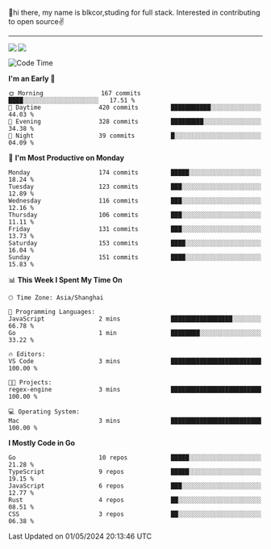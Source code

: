 👋hi there, my name is blkcor,studing for full stack.
Interested in contributing to open source✌️

<hr/>

![](https://github-readme-stats.vercel.app/api?username=blkcor)
<a href="https://github.com/blkcor/github-readme-stats">
    <img align="left" src="https://github-readme-stats.vercel.app/api/top-langs/?username=blkcor&hide=jupyter%20notebook,shaderlab,tex,c%23&langs_count=9" />
</a>


<!--START_SECTION:waka-->
![Code Time](http://img.shields.io/badge/Code%20Time-1%2C040%20hrs%2035%20mins-blue)

**I'm an Early 🐤** 

```text
🌞 Morning                167 commits         ████░░░░░░░░░░░░░░░░░░░░░   17.51 % 
🌆 Daytime                420 commits         ███████████░░░░░░░░░░░░░░   44.03 % 
🌃 Evening                328 commits         █████████░░░░░░░░░░░░░░░░   34.38 % 
🌙 Night                  39 commits          █░░░░░░░░░░░░░░░░░░░░░░░░   04.09 % 
```
📅 **I'm Most Productive on Monday** 

```text
Monday                   174 commits         █████░░░░░░░░░░░░░░░░░░░░   18.24 % 
Tuesday                  123 commits         ███░░░░░░░░░░░░░░░░░░░░░░   12.89 % 
Wednesday                116 commits         ███░░░░░░░░░░░░░░░░░░░░░░   12.16 % 
Thursday                 106 commits         ███░░░░░░░░░░░░░░░░░░░░░░   11.11 % 
Friday                   131 commits         ███░░░░░░░░░░░░░░░░░░░░░░   13.73 % 
Saturday                 153 commits         ████░░░░░░░░░░░░░░░░░░░░░   16.04 % 
Sunday                   151 commits         ████░░░░░░░░░░░░░░░░░░░░░   15.83 % 
```


📊 **This Week I Spent My Time On** 

```text
🕑︎ Time Zone: Asia/Shanghai

💬 Programming Languages: 
JavaScript               2 mins              █████████████████░░░░░░░░   66.78 % 
Go                       1 min               ████████░░░░░░░░░░░░░░░░░   33.22 % 

🔥 Editors: 
VS Code                  3 mins              █████████████████████████   100.00 % 

🐱‍💻 Projects: 
regex-engine             3 mins              █████████████████████████   100.00 % 

💻 Operating System: 
Mac                      3 mins              █████████████████████████   100.00 % 
```

**I Mostly Code in Go** 

```text
Go                       10 repos            █████░░░░░░░░░░░░░░░░░░░░   21.28 % 
TypeScript               9 repos             █████░░░░░░░░░░░░░░░░░░░░   19.15 % 
JavaScript               6 repos             ███░░░░░░░░░░░░░░░░░░░░░░   12.77 % 
Rust                     4 repos             ██░░░░░░░░░░░░░░░░░░░░░░░   08.51 % 
CSS                      3 repos             ██░░░░░░░░░░░░░░░░░░░░░░░   06.38 % 
```




 Last Updated on 01/05/2024 20:13:46 UTC
<!--END_SECTION:waka-->


